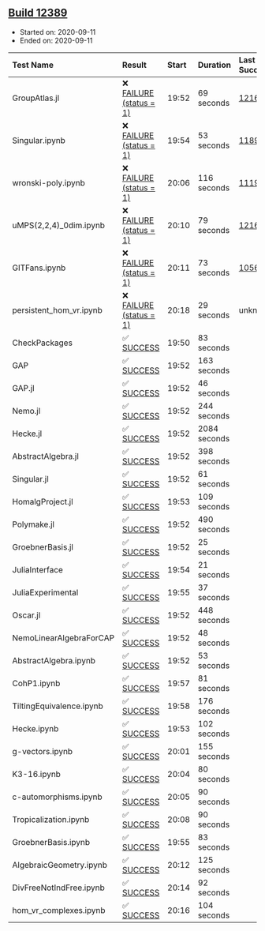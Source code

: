 ## [Build 12389](https://oscarci.mathematik.uni-kl.de/job/oscar/12389/)

* Started on: 2020-09-11
* Ended on: 2020-09-11

| Test Name    | Result | Start | Duration | Last Success | First Failure |
|:-------------|:-------|:------|:---------|:-------------|:--------------|
| GroupAtlas.jl | ❌ [FAILURE (status = 1)](https://oscarci.mathematik.uni-kl.de/job/oscar/12389/artifact/logs/build-12389/GroupAtlas.jl.log) | 19:52 | 69 seconds | [12167](https://oscarci.mathematik.uni-kl.de/job/oscar/12167/) | [12168](https://oscarci.mathematik.uni-kl.de/job/oscar/12168/) |
| Singular.ipynb | ❌ [FAILURE (status = 1)](https://oscarci.mathematik.uni-kl.de/job/oscar/12389/artifact/logs/build-12389/Singular.ipynb.log) | 19:54 | 53 seconds | [11893](https://oscarci.mathematik.uni-kl.de/job/oscar/11893/) | [11894](https://oscarci.mathematik.uni-kl.de/job/oscar/11894/) |
| wronski-poly.ipynb | ❌ [FAILURE (status = 1)](https://oscarci.mathematik.uni-kl.de/job/oscar/12389/artifact/logs/build-12389/wronski-poly.ipynb.log) | 20:06 | 116 seconds | [11192](https://oscarci.mathematik.uni-kl.de/job/oscar/11192/) | [11193](https://oscarci.mathematik.uni-kl.de/job/oscar/11193/) |
| uMPS(2,2,4)_0dim.ipynb | ❌ [FAILURE (status = 1)](https://oscarci.mathematik.uni-kl.de/job/oscar/12389/artifact/logs/build-12389/uMPS-2-2-4-_0dim.ipynb.log) | 20:10 | 79 seconds | [12167](https://oscarci.mathematik.uni-kl.de/job/oscar/12167/) | [12168](https://oscarci.mathematik.uni-kl.de/job/oscar/12168/) |
| GITFans.ipynb | ❌ [FAILURE (status = 1)](https://oscarci.mathematik.uni-kl.de/job/oscar/12389/artifact/logs/build-12389/GITFans.ipynb.log) | 20:11 | 73 seconds | [10566](https://oscarci.mathematik.uni-kl.de/job/oscar/10566/) | [10567](https://oscarci.mathematik.uni-kl.de/job/oscar/10567/) |
| persistent_hom_vr.ipynb | ❌ [FAILURE (status = 1)](https://oscarci.mathematik.uni-kl.de/job/oscar/12389/artifact/logs/build-12389/persistent_hom_vr.ipynb.log) | 20:18 | 29 seconds | unknown | unknown |
| CheckPackages | ✅ [SUCCESS](https://oscarci.mathematik.uni-kl.de/job/oscar/12389/artifact/logs/build-12389/CheckPackages.log) | 19:50 | 83 seconds |  |  |
| GAP | ✅ [SUCCESS](https://oscarci.mathematik.uni-kl.de/job/oscar/12389/artifact/logs/build-12389/GAP.log) | 19:52 | 163 seconds |  |  |
| GAP.jl | ✅ [SUCCESS](https://oscarci.mathematik.uni-kl.de/job/oscar/12389/artifact/logs/build-12389/GAP.jl.log) | 19:52 | 46 seconds |  |  |
| Nemo.jl | ✅ [SUCCESS](https://oscarci.mathematik.uni-kl.de/job/oscar/12389/artifact/logs/build-12389/Nemo.jl.log) | 19:52 | 244 seconds |  |  |
| Hecke.jl | ✅ [SUCCESS](https://oscarci.mathematik.uni-kl.de/job/oscar/12389/artifact/logs/build-12389/Hecke.jl.log) | 19:52 | 2084 seconds |  |  |
| AbstractAlgebra.jl | ✅ [SUCCESS](https://oscarci.mathematik.uni-kl.de/job/oscar/12389/artifact/logs/build-12389/AbstractAlgebra.jl.log) | 19:52 | 398 seconds |  |  |
| Singular.jl | ✅ [SUCCESS](https://oscarci.mathematik.uni-kl.de/job/oscar/12389/artifact/logs/build-12389/Singular.jl.log) | 19:52 | 61 seconds |  |  |
| HomalgProject.jl | ✅ [SUCCESS](https://oscarci.mathematik.uni-kl.de/job/oscar/12389/artifact/logs/build-12389/HomalgProject.jl.log) | 19:53 | 109 seconds |  |  |
| Polymake.jl | ✅ [SUCCESS](https://oscarci.mathematik.uni-kl.de/job/oscar/12389/artifact/logs/build-12389/Polymake.jl.log) | 19:52 | 490 seconds |  |  |
| GroebnerBasis.jl | ✅ [SUCCESS](https://oscarci.mathematik.uni-kl.de/job/oscar/12389/artifact/logs/build-12389/GroebnerBasis.jl.log) | 19:52 | 25 seconds |  |  |
| JuliaInterface | ✅ [SUCCESS](https://oscarci.mathematik.uni-kl.de/job/oscar/12389/artifact/logs/build-12389/JuliaInterface.log) | 19:54 | 21 seconds |  |  |
| JuliaExperimental | ✅ [SUCCESS](https://oscarci.mathematik.uni-kl.de/job/oscar/12389/artifact/logs/build-12389/JuliaExperimental.log) | 19:55 | 37 seconds |  |  |
| Oscar.jl | ✅ [SUCCESS](https://oscarci.mathematik.uni-kl.de/job/oscar/12389/artifact/logs/build-12389/Oscar.jl.log) | 19:52 | 448 seconds |  |  |
| NemoLinearAlgebraForCAP | ✅ [SUCCESS](https://oscarci.mathematik.uni-kl.de/job/oscar/12389/artifact/logs/build-12389/NemoLinearAlgebraForCAP.log) | 19:52 | 48 seconds |  |  |
| AbstractAlgebra.ipynb | ✅ [SUCCESS](https://oscarci.mathematik.uni-kl.de/job/oscar/12389/artifact/logs/build-12389/AbstractAlgebra.ipynb.log) | 19:52 | 53 seconds |  |  |
| CohP1.ipynb | ✅ [SUCCESS](https://oscarci.mathematik.uni-kl.de/job/oscar/12389/artifact/logs/build-12389/CohP1.ipynb.log) | 19:57 | 81 seconds |  |  |
| TiltingEquivalence.ipynb | ✅ [SUCCESS](https://oscarci.mathematik.uni-kl.de/job/oscar/12389/artifact/logs/build-12389/TiltingEquivalence.ipynb.log) | 19:58 | 176 seconds |  |  |
| Hecke.ipynb | ✅ [SUCCESS](https://oscarci.mathematik.uni-kl.de/job/oscar/12389/artifact/logs/build-12389/Hecke.ipynb.log) | 19:53 | 102 seconds |  |  |
| g-vectors.ipynb | ✅ [SUCCESS](https://oscarci.mathematik.uni-kl.de/job/oscar/12389/artifact/logs/build-12389/g-vectors.ipynb.log) | 20:01 | 155 seconds |  |  |
| K3-16.ipynb | ✅ [SUCCESS](https://oscarci.mathematik.uni-kl.de/job/oscar/12389/artifact/logs/build-12389/K3-16.ipynb.log) | 20:04 | 80 seconds |  |  |
| c-automorphisms.ipynb | ✅ [SUCCESS](https://oscarci.mathematik.uni-kl.de/job/oscar/12389/artifact/logs/build-12389/c-automorphisms.ipynb.log) | 20:05 | 90 seconds |  |  |
| Tropicalization.ipynb | ✅ [SUCCESS](https://oscarci.mathematik.uni-kl.de/job/oscar/12389/artifact/logs/build-12389/Tropicalization.ipynb.log) | 20:08 | 90 seconds |  |  |
| GroebnerBasis.ipynb | ✅ [SUCCESS](https://oscarci.mathematik.uni-kl.de/job/oscar/12389/artifact/logs/build-12389/GroebnerBasis.ipynb.log) | 19:55 | 83 seconds |  |  |
| AlgebraicGeometry.ipynb | ✅ [SUCCESS](https://oscarci.mathematik.uni-kl.de/job/oscar/12389/artifact/logs/build-12389/AlgebraicGeometry.ipynb.log) | 20:12 | 125 seconds |  |  |
| DivFreeNotIndFree.ipynb | ✅ [SUCCESS](https://oscarci.mathematik.uni-kl.de/job/oscar/12389/artifact/logs/build-12389/DivFreeNotIndFree.ipynb.log) | 20:14 | 92 seconds |  |  |
| hom_vr_complexes.ipynb | ✅ [SUCCESS](https://oscarci.mathematik.uni-kl.de/job/oscar/12389/artifact/logs/build-12389/hom_vr_complexes.ipynb.log) | 20:16 | 104 seconds |  |  |
